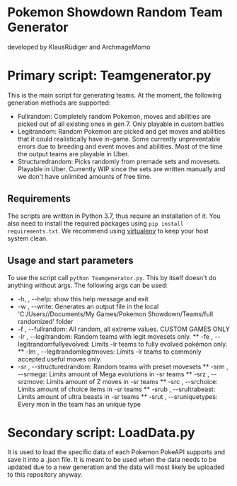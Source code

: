 # Pokemon Showdown Random Team Generator
developed by KlausRüdiger and ArchmageMomo

# Primary script: Teamgenerator.py
This is the main script for generating teams. At the moment, the following generation methods are supported:
* Fullrandom: Completely random Pokemon, moves and abilities are picked out of all existing ones in gen 7. Only playable in custom battles
* Legitrandom: Random Pokemon are picked and get moves and abilities that it could realistically have in-game. Some currently unpreventable errors due to breeding and event moves and abilities. Most of the time the output teams are playable in Uber.
* Structuredrandom: Picks randomly from premade sets and movesets. Playable in Uber. Currently WIP since the sets are written manually and we don't have unlimited amounts of free time.

## Requirements
The scripts are written in Python 3.7, thus require an installation of it. You also need to install the required packages using `pip install requirements.txt`. We recommend using [virtualenv](https://pypi.org/project/virtualenv/ "virtualenv project page") to keep your host system clean.

## Usage and start parameters
To use the script call `python Teamgenerator.py`. This by itself doesn't do anything without args.
The following args can be used:
* -h, , --help: show this help message and exit
* -w , --write: Generates an output file in the local 'C:/Users/<USER>/Documents/My Games/Pokemon Showdown/Teams/full randomized' folder
* -f , --fullrandom: All random, all extreme values. CUSTOM GAMES ONLY
* -lr , --legitrandom: Random teams with legit movesets only.
** -fe , --legitrandomfullyevolved: Limits -lr teams to fully evolved pokémon only.
** -lm , --legitrandomlegitmoves: Limits -lr teams to commonly accepted useful moves only.
* -sr , --structuredrandom: Random teams with preset movesets
** -srm , --srmega: Limits amount of Mega evolutions in -sr teams
** -srz , --srzmove: Limits amount of Z moves in -sr teams
** -src , --srchoice: Limits amount of choice items in -sr teams
** -srub , --srultrabeast: Limits amount of ultra beasts in -sr teams
** -srut , --sruniquetypes: Every mon in the team has an unique type

# Secondary script: LoadData.py
It is used to load the specific data of each Pokemon PokeAPI supports and save it into a .json file. It is meant to be used when the data needs to be updated due to a new generation and the data will most likely be uploaded to this repository anyway.

